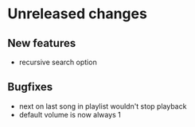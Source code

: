 # Unreleased changes

## New features
- recursive search option

## Bugfixes
- next on last song in playlist wouldn't stop playback
- default volume is now always 1
